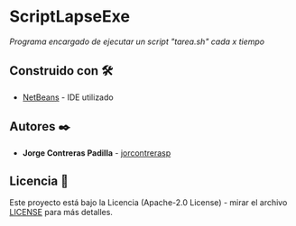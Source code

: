 # ScriptLapseExe

_Programa encargado de ejecutar un script "tarea.sh" cada x tiempo_

## Construido con 🛠️

* [NetBeans](https://netbeans.apache.org/) - IDE utilizado

## Autores ✒️

* **Jorge Contreras Padilla** - [jorcontrerasp](https://github.com/jorcontrerasp)

## Licencia 📄

Este proyecto está bajo la Licencia (Apache-2.0 License) - mirar el archivo [LICENSE](https://github.com/jorcontrerasp/BuscadorGitHubRepos/blob/main/LICENSE) para más detalles.
